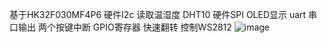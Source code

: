 基于HK32F030MF4P6
硬件I2c 读取温湿度 DHT10
硬件SPI  OLED显示
uart 串口输出
两个按键中断
GPIO寄存器 快速翻转 控制WS2812
![image](https://user-images.githubusercontent.com/46099212/111559419-71114480-87cb-11eb-98f1-136efcc27025.png)
